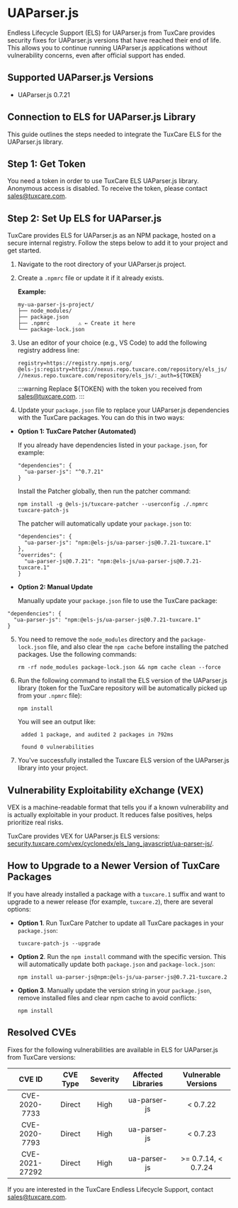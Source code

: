 # UAParser.js

Endless Lifecycle Support (ELS) for UAParser.js from TuxCare provides security fixes for UAParser.js versions that have reached their end of life. This allows you to continue running UAParser.js applications without vulnerability concerns, even after official support has ended.

## Supported UAParser.js Versions

* UAParser.js 0.7.21

## Connection to ELS for UAParser.js Library

This guide outlines the steps needed to integrate the TuxCare ELS for the UAParser.js library.

## Step 1: Get Token

You need a token in order to use TuxCare ELS UAParser.js library. Anonymous access is disabled. To receive the token, please contact [sales@tuxcare.com](mailto:sales@tuxcare.com).

## Step 2: Set Up ELS for UAParser.js

TuxCare provides ELS for UAParser.js as an NPM package, hosted on a secure internal registry. Follow the steps below to add it to your project and get started.

1. Navigate to the root directory of your UAParser.js project.
2. Create a `.npmrc` file or update it if it already exists.

   **Example:**

   ```text
   my-ua-parser-js-project/
   ├── node_modules/
   ├── package.json
   ├── .npmrc         ⚠️ ← Create it here
   └── package-lock.json
   ```

3. Use an editor of your choice (e.g., VS Code) to add the following registry address line:

   <CodeWithCopy>

   ```text
   registry=https://registry.npmjs.org/
   @els-js:registry=https://nexus.repo.tuxcare.com/repository/els_js/
   //nexus.repo.tuxcare.com/repository/els_js/:_auth=${TOKEN}
   ```

   </CodeWithCopy>

   :::warning
   Replace ${TOKEN} with the token you received from [sales@tuxcare.com](mailto:sales@tuxcare.com).
   :::

4. Update your `package.json` file to replace your UAParser.js dependencies with the TuxCare packages. You can do this in two ways:

  * **Option 1: TuxCare Patcher (Automated)**

    If you already have dependencies listed in your `package.json`, for example:

    ```text
    "dependencies": {
      "ua-parser-js": "^0.7.21"
    }
    ```

    Install the Patcher globally, then run the patcher command:

    <CodeWithCopy>

    ```text
    npm install -g @els-js/tuxcare-patcher --userconfig ./.npmrc
    tuxcare-patch-js
    ```

    </CodeWithCopy>

    The patcher will automatically update your `package.json` to:

    ```text
    "dependencies": {
      "ua-parser-js": "npm:@els-js/ua-parser-js@0.7.21-tuxcare.1"
    },
    "overrides": {
      "ua-parser-js@0.7.21": "npm:@els-js/ua-parser-js@0.7.21-tuxcare.1"
    }
    ```
    
  * **Option 2: Manual Update**

     Manually update your `package.json` file to use the TuxCare package:

   <CodeWithCopy>

   ```text
   "dependencies": {
     "ua-parser-js": "npm:@els-js/ua-parser-js@0.7.21-tuxcare.1"
   }
   ```

   </CodeWithCopy>

5. You need to remove the `node_modules` directory and the `package-lock.json` file, and also clear the `npm cache` before installing the patched packages. Use the following commands:
   
   <CodeWithCopy>

   ```text
   rm -rf node_modules package-lock.json && npm cache clean --force
   ```

   </CodeWithCopy>

6. Run the following command to install the ELS version of the UAParser.js library (token for the TuxCare repository will be automatically picked up from your `.npmrc` file):

   <CodeWithCopy>

   ```text
   npm install
   ```

   </CodeWithCopy>

   You will see an output like:

   ```text
    added 1 package, and audited 2 packages in 792ms
    
    found 0 vulnerabilities
   ```

7. You've successfully installed the Tuxcare ELS version of the UAParser.js library into your project.

## Vulnerability Exploitability eXchange (VEX) 

VEX is a machine-readable format that tells you if a known vulnerability and is actually exploitable in your product. It reduces false positives, helps prioritize real risks.

TuxCare provides VEX for UAParser.js ELS versions: [security.tuxcare.com/vex/cyclonedx/els_lang_javascript/ua-parser-js/](https://security.tuxcare.com/vex/cyclonedx/els_lang_javascript/ua-parser-js/).

## How to Upgrade to a Newer Version of TuxCare Packages

If you have already installed a package with a `tuxcare.1` suffix and want to upgrade to a newer release (for example, `tuxcare.2`), there are several options:

* **Option 1**. Run TuxCare Patcher to update all TuxCare packages in your `package.json`:

  <CodeWithCopy>

  ```text
  tuxcare-patch-js --upgrade
  ```

  </CodeWithCopy>

* **Option 2**. Run the `npm install` command with the specific version. This will automatically update both `package.json` and `package-lock.json`:

  <CodeWithCopy>

  ```text
  npm install ua-parser-js@npm:@els-js/ua-parser-js@0.7.21-tuxcare.2
  ```

  </CodeWithCopy>

* **Option 3**. Manually update the version string in your `package.json`, remove installed files and clear npm cache to avoid conflicts:

  <CodeWithCopy>

  ```text
  npm install
  ```

  </CodeWithCopy>

## Resolved CVEs

Fixes for the following vulnerabilities are available in ELS for UAParser.js from TuxCare versions:

| CVE ID         | CVE Type | Severity | Affected Libraries | Vulnerable Versions |
| :------------: | :------: |:--------:|:------------------:| :----------------: |
| CVE-2020-7733  | Direct   | High     | ua-parser-js      | < 0.7.22          |
| CVE-2020-7793  | Direct   | High     | ua-parser-js      | < 0.7.23          |
| CVE-2021-27292 | Direct   | High     | ua-parser-js      | >= 0.7.14, < 0.7.24 |

If you are interested in the TuxCare Endless Lifecycle Support, contact [sales@tuxcare.com](mailto:sales@tuxcare.com).
